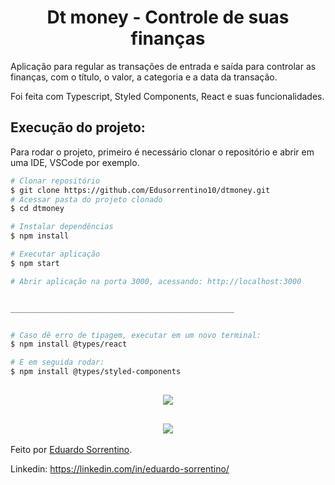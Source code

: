 <h1 align="center" >Dt money - Controle de suas finanças </h1>

Aplicação para regular as transações de entrada e saída para controlar as finanças, com o título, o valor, a categoria e a data da transação.
<p>Foi feita com Typescript, Styled Components, React e suas funcionalidades.</p>

## Execução do projeto:

Para rodar o projeto, primeiro é necessário clonar o repositório e abrir em uma IDE, VSCode por exemplo.

```bash
# Clonar repositório
$ git clone https://github.com/Edusorrentino10/dtmoney.git
# Acessar pasta do projeto clonado
$ cd dtmoney

# Instalar dependências
$ npm install

# Executar aplicação
$ npm start

# Abrir aplicação na porta 3000, acessando: http://localhost:3000


__________________________________________________


# Caso dê erro de tipagem, executar em um novo terminal:
$ npm install @types/react

# E em seguida rodar:
$ npm install @types/styled-components
```

<h2 align="center"><img src="./src/assets/dtmoney-print-home"></h2>
<h2 align="center"><img src="./src/assets/dtmoney-print-transaction"></h2>



Feito por <a href="https://github.com/Edusorrentino10">Eduardo Sorrentino</a>.

Linkedin: https://linkedin.com/in/eduardo-sorrentino/